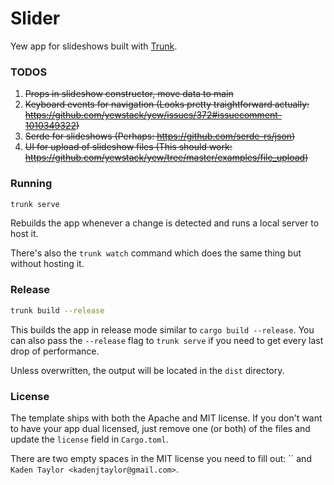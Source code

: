 # Slider

Yew app for slideshows built with [Trunk].

### TODOS
1. ~~Props in slideshow constructor, move data to main~~
2. ~~Keyboard events for navigation (Looks pretty traightforward actually: https://github.com/yewstack/yew/issues/372#issuecomment-1010349322)~~
3. ~~Serde for slideshows (Perhaps: https://github.com/serde-rs/json)~~
4. ~~UI for upload of slideshow files (This should work: https://github.com/yewstack/yew/tree/master/examples/file_upload)~~

### Running

```bash
trunk serve
```

Rebuilds the app whenever a change is detected and runs a local server to host it.

There's also the `trunk watch` command which does the same thing but without hosting it.

### Release

```bash
trunk build --release
```

This builds the app in release mode similar to `cargo build --release`.
You can also pass the `--release` flag to `trunk serve` if you need to get every last drop of performance.

Unless overwritten, the output will be located in the `dist` directory.


### License

The template ships with both the Apache and MIT license.
If you don't want to have your app dual licensed, just remove one (or both) of the files and update the `license` field in `Cargo.toml`.

There are two empty spaces in the MIT license you need to fill out: `` and `Kaden Taylor <kadenjtaylor@gmail.com>`.

[trunk]: https://github.com/thedodd/trunk
